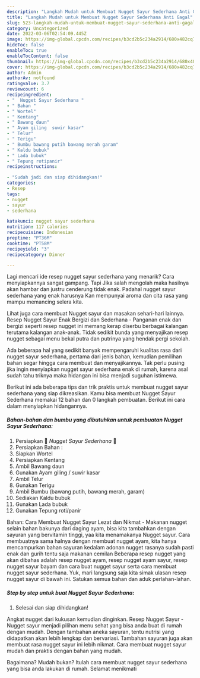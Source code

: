```yaml
---
description: "Langkah Mudah untuk Membuat Nugget Sayur Sederhana Anti Gagal"
title: "Langkah Mudah untuk Membuat Nugget Sayur Sederhana Anti Gagal"
slug: 523-langkah-mudah-untuk-membuat-nugget-sayur-sederhana-anti-gagal
category: Uncategorized
date: 2022-03-06T02:54:09.445Z
image: https://img-global.cpcdn.com/recipes/b3cd2b5c234a2914/680x482cq70/nugget-sayur-sederhana-foto-resep-utama.jpg
hideToc: false
enableToc: true
enableTocContent: false
thumbnail: https://img-global.cpcdn.com/recipes/b3cd2b5c234a2914/680x482cq70/nugget-sayur-sederhana-foto-resep-utama.jpg
cover: https://img-global.cpcdn.com/recipes/b3cd2b5c234a2914/680x482cq70/nugget-sayur-sederhana-foto-resep-utama.jpg
author: Admin
authorAv: notfound
ratingvalue: 3.7
reviewcount: 6
recipeingredient:
- "  Nugget Sayur Sederhana "
- " Bahan "
- " Wortel"
- " Kentang"
- " Bawang daun"
- " Ayam giling  suwir kasar"
- " Telur"
- " Terigu"
- " Bumbu bawang putih bawang merah garam"
- " Kaldu bubuk"
- " Lada bubuk"
- " Tepung rotipanir"
recipeinstructions:

- "Sudah jadi dan siap dihidangkan!"
categories:
- Resep
tags:
- nugget
- sayur
- sederhana

katakunci: nugget sayur sederhana 
nutrition: 117 calories
recipecuisine: Indonesian
preptime: "PT36M"
cooktime: "PT58M"
recipeyield: "3"
recipecategory: Dinner

---
```



Lagi mencari ide resep nugget sayur sederhana yang menarik? Cara menyiapkannya sangat gampang. Tapi Jika salah mengolah maka hasilnya akan hambar dan justru cenderung tidak enak. Padahal nugget sayur sederhana yang enak harusnya Kan mempunyai aroma dan cita rasa yang mampu memancing selera kita.


Lihat juga cara membuat Nugget sayur dan masakan sehari-hari lainnya. Resep Nugget Sayur Enak Bergizi dan Sederhana - Panganan enak dan bergizi seperti resep nugget ini memang kerap diserbu berbagai kalangan terutama kalangan anak-anak. Tidak sedikit bunda yang menyajikan resep nugget sebagai menu bekal putra dan putrinya yang hendak pergi sekolah.

Ada beberapa hal yang sedikit banyak mempengaruhi kualitas rasa dari nugget sayur sederhana, pertama dari jenis bahan, kemudian pemilihan bahan segar hingga cara membuat dan menyajikannya. Tak perlu pusing jika ingin menyiapkan nugget sayur sederhana enak di rumah, karena asal sudah tahu triknya maka hidangan ini bisa menjadi suguhan istimewa.


Berikut ini ada beberapa tips dan trik praktis untuk membuat nugget sayur sederhana yang siap dikreasikan. Kamu bisa membuat Nugget Sayur Sederhana memakai 12 bahan dan 0 langkah pembuatan. Berikut ini cara dalam menyiapkan hidangannya.

<!--inarticleads1-->

##### Bahan-bahan dan bumbu yang dibutuhkan untuk pembuatan Nugget Sayur Sederhana:

1. Persiapkan  💚 *Nugget Sayur Sederhana* 💚
1. Persiapkan  Bahan :
1. Siapkan  Wortel
1. Persiapkan  Kentang
1. Ambil  Bawang daun
1. Gunakan  Ayam giling / suwir kasar
1. Ambil  Telur
1. Gunakan  Terigu
1. Ambil  Bumbu (bawang putih, bawang merah, garam)
1. Sediakan  Kaldu bubuk
1. Gunakan  Lada bubuk
1. Gunakan  Tepung roti/panir


Bahan: Cara Membuat Nugget Sayur Lezat dan Nikmat - Makanan nugget selain bahan bakunya dari daging ayam, bisa kita tambahkan dengan sayuran yang bervitamin tinggi, yaa kita menamakanya Nugget sayur. Cara membuatnya sama halnya dengan membuat nugget ayam, kita hanya mencampurkan bahan sayuran kedalam adonan nugget rasanya sudah pasti enak dan gurih tentu saja makanan cemilan Beberapa resep nugget yang akan dibahas adalah resep nugget ayam, resep nugget ayam sayur, resep nugget sayur bayam dan cara buat nugget sayur serta cara membuat nugget sayur sederhana. Yuk, mari langsung saja kita simak ulasan resep nugget sayur di bawah ini. Satukan semua bahan dan aduk perlahan-lahan. 

<!--inarticleads2-->

##### Step by step untuk buat Nugget Sayur Sederhana:


1. Selesai dan siap dihidangkan!

Angkat nugget dari kukusan kemudian dinginkan. Resep Nugget Sayur - Nugget sayur menjadi pilihan menu sehat yang bisa anda buat di rumah dengan mudah. Dengan tambahan aneka sayuran, tentu nutrisi yang didapatkan akan lebih lengkap dan bervariasi. Tambahan sayuran juga akan membuat rasa nugget sayur ini lebih nikmat. Cara membuat nugget sayur mudah dan praktis dengan bahan yang mudah. 

Bagaimana? Mudah bukan? Itulah cara membuat nugget sayur sederhana yang bisa anda lakukan di rumah. Selamat menikmati
